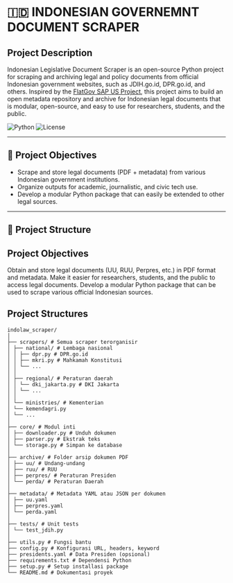 # 🇮🇩 INDONESIAN GOVERNEMNT DOCUMENT SCRAPER

## Project Description
Indonesian Legislative Document Scraper is an open-source Python project for scraping and archiving legal and policy documents from official Indonesian government websites, such as JDIH.go.id, DPR.go.id, and others. 
Inspired by the [FlatGov SAP US Project](https://flatgov.com), this project aims to build an open metadata repository and archive for Indonesian legal documents that is modular, open-source, and easy to use for researchers, students, and the public.

![Python](https://img.shields.io/badge/Python-3.9+-blue)
![License](https://img.shields.io/badge/License-MIT-green)

---

## 📌 Project Objectives

- Scrape and store legal documents (PDF + metadata) from various Indonesian government institutions.
- Organize outputs for academic, journalistic, and civic tech use.
- Develop a modular Python package that can easily be extended to other legal sources.

---

## 📂 Project Structure


## Project Objectives
Obtain and store legal documents (UU, RUU, Perpres, etc.) in PDF format and metadata.
Make it easier for researchers, students, and the public to access legal documents.
Develop a modular Python package that can be used to scrape various official Indonesian sources.

## Project Structures

```
indolaw_scraper/
│
├── scrapers/ # Semua scraper terorganisir
│ ├── national/ # Lembaga nasional
│ │ ├── dpr.py # DPR.go.id
│ │ ├── mkri.py # Mahkamah Konstitusi
│ │ └── ...
│ │
│ ├── regional/ # Peraturan daerah
│ │ └── dki_jakarta.py # DKI Jakarta
│ │ └── ...
│ │
│ └── ministries/ # Kementerian
│ └── kemendagri.py
│ └── ...
│
├── core/ # Modul inti
│ ├── downloader.py # Unduh dokumen
│ ├── parser.py # Ekstrak teks
│ └── storage.py # Simpan ke database
│
├── archive/ # Folder arsip dokumen PDF
│ ├── uu/ # Undang-undang
│ ├── ruu/ # RUU
│ ├── perpres/ # Peraturan Presiden
│ └── perda/ # Peraturan Daerah
│
├── metadata/ # Metadata YAML atau JSON per dokumen
│ ├── uu.yaml
│ ├── perpres.yaml
│ └── perda.yaml
│
├── tests/ # Unit tests
│ └── test_jdih.py
│
├── utils.py # Fungsi bantu
├── config.py # Konfigurasi URL, headers, keyword
├── presidents.yaml # Data Presiden (opsional)
├── requirements.txt # Dependensi Python
├── setup.py # Setup installasi package
└── README.md # Dokumentasi proyek


```
